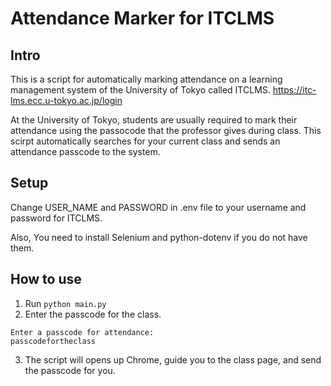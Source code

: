 # Attendance Marker for ITCLMS

## Intro
This is a script for automatically marking attendance on a learning management system of the University of Tokyo called ITCLMS.
https://itc-lms.ecc.u-tokyo.ac.jp/login

At the University of Tokyo, students are usually required to mark their attendance using the passocode that the professor gives during class. This scirpt automatically searches for your current class and sends an attendance passcode to the system.


## Setup
Change USER_NAME and PASSWORD in .env file to your username and password for ITCLMS.

Also, You need to install Selenium and python-dotenv if you do not have them.

## How to use
1. Run `python main.py`
2. Enter the passcode for the class.
```
Enter a passcode for attendance:
passcodefortheclass
```
3. The script will opens up Chrome, guide you to the class page, and send the passcode for you.
